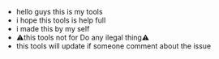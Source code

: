 - hello guys this is my tools
- i hope this tools is help full
- i made this by my self
- ⚠this tools not for Do any ilegal thing⚠
- this tools will update if someone comment about the issue

<!-- Do not Open the death.txt -->

